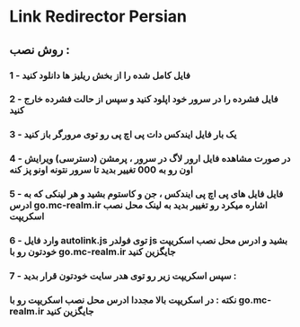 #  Link Redirector Persian


## روش نصب :

### 1 - فایل کامل شده را از بخش ریلیز ها دانلود کنید
### 2 - فایل فشرده را در سرور خود اپلود کنید و سپس از حالت فشرده خارج کنید
### 3 - یک بار فایل ایندکس دات پی اچ پی رو توی مرورگر باز کنید
### 4 - در صورت مشاهده فایل ارور لاگ در سرور ، پرمشن (دسترسی) ویرایش اون رو به 000 تغییر بدید تا سرور نتونه اونو پز کنه
### 5 - فایل فایل های پی اچ پی ایندکس ، جن و کاستوم بشید و هر لینکی که به ادرس go.mc-realm.ir اشاره میکرد رو تغییر بدید به لینک محل نصب اسکریپت
### 6 - وارد فایل autolink.js توی فولدر js بشید و ادرس محل نصب اسکریپت خودتون رو با go.mc-realm.ir جایگزین کنید
### 7 - سپس اسکریپت زیر رو توی هدر سایت خودتون قرار بدید :

<script src="https://go.mc-realm.ir/js/autolink.js" type="text/javascript"></script>

### نکته : در اسکریپت بالا مجددا ادرس محل نصب اسکریپت رو با go.mc-realm.ir جایگزین کنید
